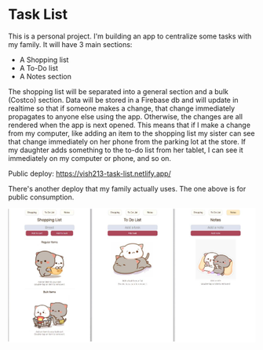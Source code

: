 # Task List

This is a personal project. I'm building an app to centralize some tasks with my family. It will have 3 main sections:

- A Shopping list
- A To-Do list
- A Notes section

The shopping list will be separated into a general section and a bulk (Costco) section. Data will be stored in a Firebase db and will update in realtime so that if someone makes a change, that change immediately propagates to anyone else using the app. Otherwise, the changes are all rendered when the app is next opened. This means that if I make a change from my computer, like adding an item to the shopping list my sister can see that change immediately on her phone from the parking lot at the store. If my daughter adds something to the to-do list from her tablet, I can see it immediately on my computer or phone, and so on.

Public deploy: https://vish213-task-list.netlify.app/

There's another deploy that my family actually uses. The one above is for public consumption.

![](./img/screenshot.jpg)